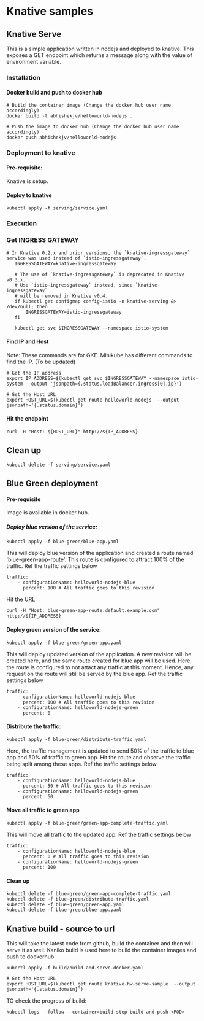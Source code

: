 # Knative samples

## Knative Serve

This is a simple application written in nodejs and deployed to knative. This exposes a GET endpoint which returns a message along with the value of environment variable.

### Installation

#### Docker build and push to docker hub

```
# Build the container image (Change the docker hub user name accordingly)
docker build -t abhishekjv/helloworld-nodejs .

# Push the image to docker hub (Change the docker hub user name accordingly)
docker push abhishekjv/helloworld-nodejs
```

### Deployment to knative

#### Pre-requisite:

Knative is setup.

#### Deploy to knative

```
kubectl apply -f serving/service.yaml
```

### Execution

### Get INGRESS GATEWAY

```
# In Knative 0.2.x and prior versions, the `knative-ingressgateway` service was used instead of `istio-ingressgateway`.
   INGRESSGATEWAY=knative-ingressgateway

   # The use of `knative-ingressgateway` is deprecated in Knative v0.3.x.
   # Use `istio-ingressgateway` instead, since `knative-ingressgateway`
   # will be removed in Knative v0.4.
   if kubectl get configmap config-istio -n knative-serving &> /dev/null; then
       INGRESSGATEWAY=istio-ingressgateway
   fi

   kubectl get svc $INGRESSGATEWAY --namespace istio-system
```

#### Find IP and Host

Note: These commands are for GKE. Minikube has different commands to find the IP. (To be updated)

```
# Get the IP address
export IP_ADDRESS=$(kubectl get svc $INGRESSGATEWAY --namespace istio-system --output 'jsonpath={.status.loadBalancer.ingress[0].ip}')

# Get the Host URL
export HOST_URL=$(kubectl get route helloworld-nodejs  --output jsonpath='{.status.domain}')
```

#### Hit the endpoint

```
curl -H "Host: ${HOST_URL}" http://${IP_ADDRESS}
```

## Clean up

```
kubectl delete -f serving/service.yaml
```

## Blue Green deployment

#### Pre-requisite

Image is available in docker hub.

##### Deploy blue version of the service:

```
kubectl apply -f blue-green/blue-app.yaml
```

This will deploy blue version of the application and created a route named 'blue-green-app-route'.
This route is configured to attract 100% of the traffic. Ref the traffic settings below

```
traffic:
    - configurationName: helloworld-nodejs-blue
      percent: 100 # All traffic goes to this revision
```

Hit the URL

```
curl -H "Host: blue-green-app-route.default.example.com" http://${IP_ADDRESS}
```

#### Deploy green version of the service:

```
kubectl apply -f blue-green/green-app.yaml
```

This will deploy updated version of the application. A new revision will be created here, and the same route created for blue app will be used. Here, the route is configured to not attact any traffic at this moment. Hence, any request on the route will still be served by the blue app. Ref the traffic settings below

```
traffic:
    - configurationName: helloworld-nodejs-blue
      percent: 100 # All traffic goes to this revision
    - configurationName: helloworld-nodejs-green
      percent: 0
```

#### Distribute the traffic:

```
kubectl apply -f blue-green/distribute-traffic.yaml
```

Here, the traffic management is updated to send 50% of the traffic to blue app and 50% of traffic to green app. Hit the route and observe the traffic being split among these apps. Ref the traffic settings below

```
traffic:
    - configurationName: helloworld-nodejs-blue
      percent: 50 # All traffic goes to this revision
    - configurationName: helloworld-nodejs-green
      percent: 50
```

#### Move all traffic to green app

```
kubectl apply -f blue-green/green-app-complete-traffic.yaml
```

This will move all traffic to the updated app. Ref the traffic settings below

```
traffic:
    - configurationName: helloworld-nodejs-blue
      percent: 0 # All traffic goes to this revision
    - configurationName: helloworld-nodejs-green
      percent: 100
```

#### Clean up

```
kubectl delete -f blue-green/green-app-complete-traffic.yaml
kubectl delete -f blue-green/distribute-traffic.yaml
kubectl delete -f blue-green/green-app.yaml
kubectl delete -f blue-green/blue-app.yaml
```

## Knative build - source to url

This will take the latest code from github, build the container and then will serve it as well.
Kaniko build is used here to build the container images and push to dockerhub.

```
kubectl apply -f build/build-and-serve-docker.yaml

# Get the Host URL
export HOST_URL=$(kubectl get route knative-hw-serve-sample  --output jsonpath='{.status.domain}')
```

TO check the progress of build:

```
kubectl logs --follow --container=build-step-build-and-push <POD>
```
